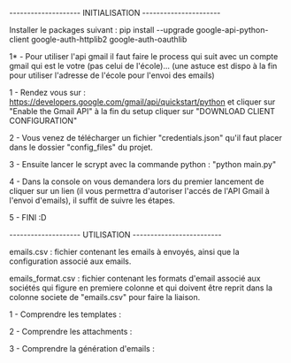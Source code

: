 -------------------- INITIALISATION ----------------------

Installer le packages suivant :
pip install --upgrade google-api-python-client google-auth-httplib2 google-auth-oauthlib

1* - Pour utiliser l'api gmail il faut faire le process qui suit avec un compte gmail qui est le votre (pas celui de l'école)... (une astuce est dispo à la fin pour utiliser l'adresse de l'école pour l'envoi des emails)

1 - Rendez vous sur : https://developers.google.com/gmail/api/quickstart/python et cliquer sur "Enable the Gmail API" à la fin du setup cliquer sur "DOWNLOAD CLIENT CONFIGURATION"

2 - Vous venez de télécharger un fichier "credentials.json" qu'il faut placer dans le dossier "config_files" du projet.

3 - Ensuite lancer le scrypt avec la commande python : "python main.py"

4 - Dans la console on vous demandera lors du premier lancement de cliquer sur un lien (il vous permettra d'autoriser l'accés de l'API Gmail à l'envoi d'emails), il suffit de suivre les étapes.

5 - FINI :D

-------------------- UTILISATION -------------------------

emails.csv : fichier contenant les emails à envoyés, ainsi que la configuration associé aux emails.

emails_format.csv : fichier contenant les formats d'email associé aux sociétés qui figure en premiere colonne et qui doivent être reprit dans la colonne societe de "emails.csv" pour faire la liaison.

1 - Comprendre les templates :

2 - Comprendre les attachments :

3 - Comprendre la génération d'emails :




